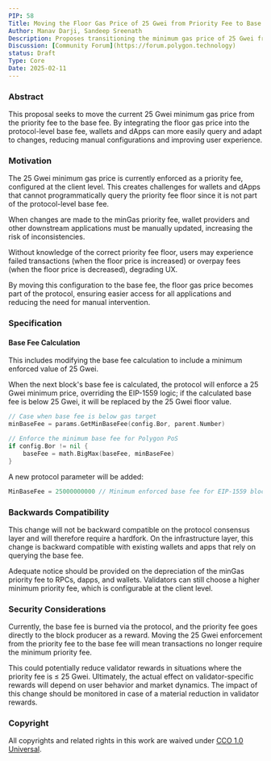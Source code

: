 ```yaml
---
PIP: 58
Title: Moving the Floor Gas Price of 25 Gwei from Priority Fee to Base Fee
Author: Manav Darji, Sandeep Sreenath
Description: Proposes transitioning the minimum gas price of 25 Gwei from the priority fee to the base fee in the Polygon PoS network.
Discussion: [Community Forum](https://forum.polygon.technology)
status: Draft
Type: Core
Date: 2025-02-11
---
```


### Abstract 
This proposal seeks to move the current 25 Gwei minimum gas price from the priority fee to the base fee. By integrating the floor gas price into the protocol-level base fee, wallets and dApps can more easily query and adapt to changes, reducing manual configurations and improving user experience.

### Motivation 
The 25 Gwei minimum gas price is currently enforced as a priority fee, configured at the client level. This creates challenges for wallets and dApps that cannot programmatically query the priority fee floor since it is not part of the protocol-level base fee.

When changes are made to the minGas priority fee, wallet providers and other downstream applications must be manually updated, increasing the risk of inconsistencies.

Without knowledge of the correct priority fee floor, users may experience failed transactions (when the floor price is increased) or overpay fees (when the floor price is decreased), degrading UX.

By moving this configuration to the base fee, the floor gas price becomes part of the protocol, ensuring easier access for all applications and reducing the need for manual intervention.

### Specification

#### Base Fee Calculation
This includes modifying the base fee calculation to include a minimum enforced value of 25 Gwei.

When the next block's base fee is calculated, the protocol will enforce a 25 Gwei minimum price, overriding the EIP-1559 logic; if the calculated base fee is below 25 Gwei, it will be replaced by the 25 Gwei floor value.

```go
// Case when base fee is below gas target
minBaseFee = params.GetMinBaseFee(config.Bor, parent.Number)

// Enforce the minimum base fee for Polygon PoS
if config.Bor != nil {
    baseFee = math.BigMax(baseFee, minBaseFee)
}

```

A new protocol parameter will be added:
```go
MinBaseFee = 25000000000 // Minimum enforced base fee for EIP-1559 blocks (Polygon-specific).
```

### Backwards Compatibility
This change will not be backward compatible on the protocol consensus layer and will therefore require a hardfork. On the infrastructure layer, this change is backward compatible with existing wallets and apps that rely on querying the base fee.

Adequate notice should be provided on the depreciation of the minGas priority fee to RPCs, dapps, and wallets. Validators can still choose a higher minimum priority fee, which is configurable at the client level. 

### Security Considerations
Currently, the base fee is burned via the protocol, and the priority fee goes directly to the block producer as a reward. Moving the 25 Gwei enforcement from the priority fee to the base fee will mean transactions no longer require the minimum priority fee.

This could potentially reduce validator rewards in situations where the priority fee is ​​≤ 25 Gwei. Ultimately, the actual effect on validator-specific rewards will depend on user behavior and market dynamics. The impact of this change should be monitored in case of a material reduction in validator rewards.

### Copyright

All copyrights and related rights in this work are waived under [CCO 1.0 Universal](https://creativecommons.org/publicdomain/zero/1.0/legalcode).